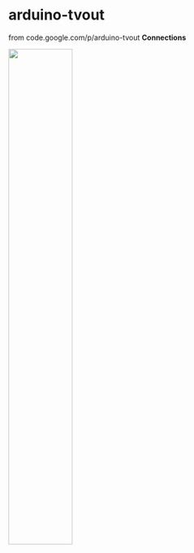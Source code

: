 # arduino-tvout
from code.google.com/p/arduino-tvout
**Connections**

<img src="http://farm5.static.flickr.com/4087/5225072558_5f5f760037.jpg" width="50%"/>

